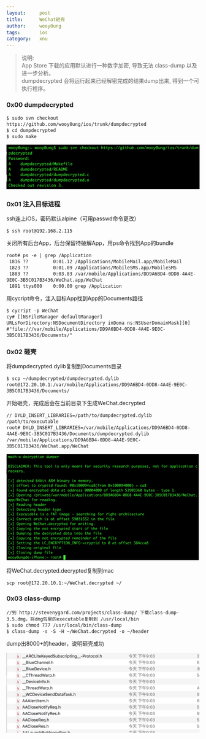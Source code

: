 ```yaml
---
layout:     post
title:      WeChat砸壳
author:     wooy0ung
tags: 		ios
category:  	xnu
---
```



>说明:  
>App Store 下载的应用默认进行一种数字加密, 导致无法 class-dump 以及进一步分析。  
>dumpdecrypted 会将运行起来已经解密完成的结果dump出来, 得到一个可执行程序。  
<!-- more -->

### 0x00 dumpdecrypted

```
$ sudo svn checkout https://github.com/wooy0ung/ios/trunk/dumpdecrypted
$ cd dumpdecrypted
$ sudo make
```

![](/assets/img/xnu/2017-06-15-ios-app-decrypt/0x00.png)


### 0x01 注入目标进程

ssh连上iOS，密码默认alpine（可用passwd命令更改）

```
$ ssh root@192.168.2.115
```

关闭所有后台App，后台保留待破解App，用ps命令找到App的bundle

```
root# ps -e | grep /Application
 1816 ??         0:01.12 /Applications/MobileMail.app/MobileMail
 1823 ??         0:01.09 /Applications/MobileSMS.app/MobileSMS
 1883 ??         0:03.83 /var/mobile/Applications/DD9A6BD4-0DD8-4A4E-9E0C-3B5C017B3436/WeChat.app/WeChat
 1891 ttys000    0:00.00 grep /Application
```

用cycript命令，注入目标App找到App的Documents路径

```
$ cycript -p WeChat
cy# [[NSFileManager defaultManager] URLsForDirectory:NSDocumentDirectory inDoma ns:NSUserDomainMask][0]
#"file:///var/mobile/Applications/DD9A6BD4-0DD8-4A4E-9E0C-3B5C017B3436/Documents/"
```


### 0x02 砸壳

将dumpdecrypted.dylib复制到Documents目录

```
$ scp ~/dumpdecrypted/dumpdecrypted.dylib root@172.20.10.1:/var/mobile/Applications/DD9A6BD4-0DD8-4A4E-9E0C-3B5C017B3436/Documents/
```

开始砸壳，完成后会在当前目录下生成WeChat.decrypted

```
// DYLD_INSERT_LIBRARIES=/path/to/dumpdecrypted.dylib /path/to/executable
root# DYLD_INSERT_LIBRARIES=/var/mobile/Applications/DD9A6BD4-0DD8-4A4E-9E0C-3B5C017B3436/Documents/dumpdecrypted.dylib /var/mobile/Applications/DD9A6BD4-0DD8-4A4E-9E0C-3B5C017B3436/WeChat.app/WeChat
```

![](/assets/img/xnu/2017-06-15-ios-app-decrypt/0x01.png)

将WeChat.decrypted.decrypted复制到mac

```
scp root@172.20.10.1:~/WeChat.decrypted ~/
```

### 0x03 class-dump

```
//到 http://stevenygard.com/projects/class-dump/ 下载class-dump-3.5.dmg，将dmg包里的executable复制到 /usr/local/bin
$ sudo chmod 777 /usr/local/bin/class-dump
$ class-dump -s -S -H ~/WeChat.decrypted -o ~/header
```

dump出8000+的header，说明砸壳成功

![](/assets/img/xnu/2017-06-15-ios-app-decrypt/0x02.png)